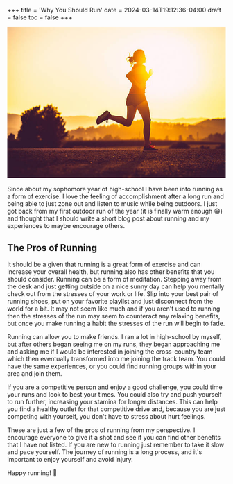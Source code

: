 +++
title = 'Why You Should Run'
date = 2024-03-14T19:12:36-04:00
draft = false
toc = false
+++

![Running](running.jpg)

Since about my sophomore year of high-school I have been into running as a form of exercise. I love the feeling of accomplishment after a long run and being able to just zone out and listen to music while being outdoors. I just got back from my first outdoor run of the year (it is finally warm enough 😁) and thought that I should write a short blog post about running and my experiences to maybe encourage others.

## The Pros of Running

It should be a given that running is a great form of exercise and can increase your overall health, but running also has other benefits that you should consider. Running can be a form of meditation. Stepping away from the desk and just getting outside on a nice sunny day can help you mentally check out from the stresses of your work or life. Slip into your best pair of running shoes, put on your favorite playlist and just disconnect from the world for a bit. It may not seem like much and if you aren't used to running then the stresses of the run may seem to counteract any relaxing benefits, but once you make running a habit the stresses of the run will begin to fade.

Running can allow you to make friends. I ran a lot in high-school by myself, but after others began seeing me on my runs, they began approaching me and asking me if I would be interested in joining the cross-country team which then eventually transformed into me joining the track team. You could have the same experiences, or you could find running groups within your area and join them.

If you are a competitive person and enjoy a good challenge, you could time your runs and look to best your times. You could also try and push yourself to run further, increasing your stamina for longer distances. This can help you find a healthy outlet for that competitive drive and, because you are just competing with yourself, you don't have to stress about hurt feelings.

These are just a few of the pros of running from my perspective. I encourage everyone to give it a shot and see if you can find other benefits that I have not listed. If you are new to running just remember to take it slow and pace yourself. The journey of running is a long process, and it's important to enjoy yourself and avoid injury.

Happy running! 🙂

